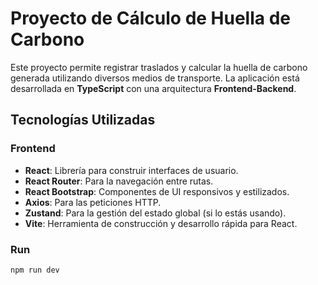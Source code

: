 # Proyecto de Cálculo de Huella de Carbono

Este proyecto permite registrar traslados y calcular la huella de carbono generada utilizando diversos medios de transporte. La aplicación está desarrollada en **TypeScript** con una arquitectura **Frontend-Backend**.

## Tecnologías Utilizadas

### Frontend
- **React**: Librería para construir interfaces de usuario.
- **React Router**: Para la navegación entre rutas.
- **React Bootstrap**: Componentes de UI responsivos y estilizados.
- **Axios**: Para las peticiones HTTP.
- **Zustand**: Para la gestión del estado global (si lo estás usando).
- **Vite**: Herramienta de construcción y desarrollo rápida para React.

### Run
`npm run dev`